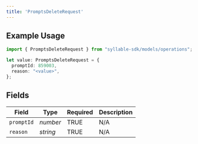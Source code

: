 ```yaml
---
title: 'PromptsDeleteRequest'
---
```


## Example Usage

```typescript
import { PromptsDeleteRequest } from "syllable-sdk/models/operations";

let value: PromptsDeleteRequest = {
  promptId: 859003,
  reason: "<value>",
};
```

## Fields

| Field              | Type               | Required           | Description        |
| ------------------ | ------------------ | ------------------ | ------------------ |
| `promptId`         | *number*           | TRUE | N/A                |
| `reason`           | *string*           | TRUE | N/A                |